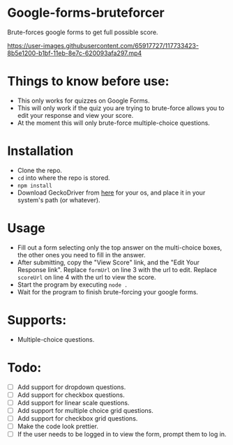 # Google-forms-bruteforcer
Brute-forces google forms to get full possible score.

https://user-images.githubusercontent.com/65917727/117733423-8b5e1200-b1bf-11eb-8e7c-620093afa297.mp4

# Things to know before use:
* This only works for quizzes on Google Forms.
* This will only work if the quiz you are trying to brute-force allows you to edit your response and view your score.
* At the moment this will only brute-force multiple-choice questions. 

# Installation
* Clone the repo.
* `cd` into where the repo is stored.
* `npm install`
* Download GeckoDriver from [here](https://github.com/mozilla/geckodriver/releases) for your os, and place it in your system's path (or whatever).

# Usage
* Fill out a form selecting only the top answer on the multi-choice boxes, the other ones you need to fill in the answer.
* After submitting, copy the "View Score" link, and the "Edit Your Response link". Replace `formUrl` on line 3 with the url to edit. Replace `scoreUrl` on line 4 with the url to view the score.
* Start the program by executing `node .`
* Wait for the program to finish brute-forcing your google forms.

# Supports:
* Multiple-choice questions.

# Todo:
* [ ] Add support for dropdown questions.
* [ ] Add support for checkbox questions.
* [ ] Add support for linear scale questions.
* [ ] Add support for multiple choice grid questions.
* [ ] Add support for checkbox grid questions.
* [ ] Make the code look prettier.
* [ ] If the user needs to be logged in to view the form, prompt them to log in.
